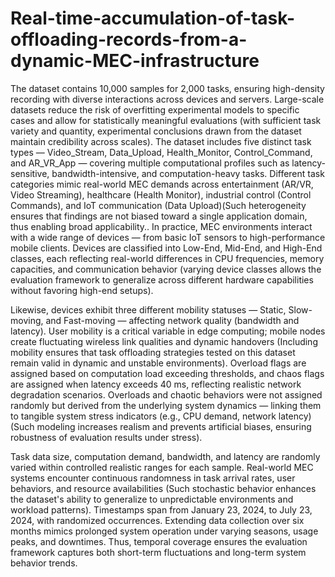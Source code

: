 # Real-time-accumulation-of-task-offloading-records-from-a-dynamic-MEC-infrastructure

The dataset contains 10,000 samples for 2,000 tasks, ensuring high-density recording with diverse interactions across devices and servers. Large-scale datasets reduce the risk of overfitting experimental models to specific cases and allow for statistically meaningful evaluations (with sufficient task variety and quantity, experimental conclusions drawn from the dataset maintain credibility across scales). The dataset includes five distinct task types — Video_Stream, Data_Upload, Health_Monitor, Control_Command, and AR_VR_App — covering multiple computational profiles such as latency-sensitive, bandwidth-intensive, and computation-heavy tasks. Different task categories mimic real-world MEC demands across entertainment (AR/VR, Video Streaming), healthcare (Health Monitor), industrial control (Control Commands), and IoT communication (Data Upload)(Such heterogeneity ensures that findings are not biased toward a single application domain, thus enabling broad applicability.. In practice, MEC environments interact with a wide range of devices — from basic IoT sensors to high-performance mobile clients. Devices are classified into Low-End, Mid-End, and High-End classes, each reflecting real-world differences in CPU frequencies, memory capacities, and communication behavior (varying device classes allows the evaluation framework to generalize across different hardware capabilities without favoring high-end setups).

Likewise, devices exhibit three different mobility statuses — Static, Slow-moving, and Fast-moving — affecting network quality (bandwidth and latency). User mobility is a critical variable in edge computing; mobile nodes create fluctuating wireless link qualities and dynamic handovers (Including mobility ensures that task offloading strategies tested on this dataset remain valid in dynamic and unstable environments). Overload flags are assigned based on computation load exceeding thresholds, and chaos flags are assigned when latency exceeds 40 ms, reflecting realistic network degradation scenarios. Overloads and chaotic behaviors were not assigned randomly but derived from the underlying system dynamics — linking them to tangible system stress indicators (e.g., CPU demand, network latency)(Such modeling increases realism and prevents artificial biases, ensuring robustness of evaluation results under stress). 

Task data size, computation demand, bandwidth, and latency are randomly varied within controlled realistic ranges for each sample. Real-world MEC systems encounter continuous randomness in task arrival rates, user behaviors, and resource availabilities (Such stochastic behavior enhances the dataset's ability to generalize to unpredictable environments and workload patterns). Timestamps span from January 23, 2024, to July 23, 2024, with randomized occurrences. Extending data collection over six months mimics prolonged system operation under varying seasons, usage peaks, and downtimes. Thus, temporal coverage ensures the evaluation framework captures both short-term fluctuations and long-term system behavior trends.
